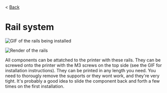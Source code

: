 < [Back](../README.md)

# Rail system

![GIF of the rails being installed](../images/rails-installation.gif)

![Render of the rails](../images/renders/rails.jpg)

All components can be attatched to the printer with these rails. They can be screwed onto the printer with the M3 screws on the top side (see the GIF for installation instructions). They can be printed in any length you need. 
You need to thorougly remove the supports or they wont work, and they're very tight. It's probably a good idea to slide the component back and forth a few times on the first installation.
